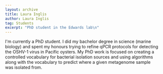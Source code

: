 ```yaml
---
layout: archive
title: Laura Inglis
author: Laura Inglis
tag: Students
excerpt: "PhD student in the Edwards lab\n"
---
```


I'm currently a PhD student. I did my bachelor degree in science (marine biology) and spent my honours trying to refine 
qPCR protocols for detecting the OSHV-1 virus in Pacific oysters. My PhD work is focused on creating a controlled 
vocabulary for bacterial isolation sources and using algorithms along with the vocabulary to predict where a given 
metagenome sample was isolated from.
